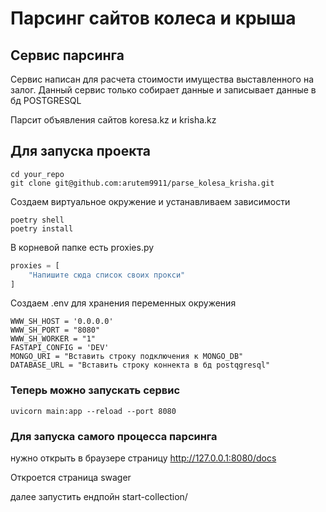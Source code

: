 # Парсинг сайтов колеса и крыша



## Сервис парсинга

Сервис написан для расчета стоимости имущества выставленного на залог.
Данный сервис только собирает данные и записывает данные в бд POSTGRESQL

Парсит объявления сайтов koresa.kz и krisha.kz

## Для запуска проекта


```commandline
cd your_repo
git clone git@github.com:arutem9911/parse_kolesa_krisha.git
```


Создаем виртуальное окружение и устанавливаем зависимости
```commandline
poetry shell
poetry install
```

В корневой папке есть proxies.py
```python
proxies = [
    "Напишите сюда список своих прокси"
]
```

Создаем .env для хранения переменных окружения
```commandline
WWW_SH_HOST = '0.0.0.0'
WWW_SH_PORT = "8080"
WWW_SH_WORKER = "1"
FASTAPI_CONFIG = 'DEV'
MONGO_URI = "Вставить строку подключения к MONGO_DB"
DATABASE_URL = "Вставить строку коннекта в бд postqgresql"

```

### Теперь можно запускать сервис
```commandline
uvicorn main:app --reload --port 8080
```

### Для запуска самого процесса парсинга 
нужно открыть в браузере страницу 
http://127.0.0.1:8080/docs

Откроется страница swager

далее запустить ендпойн start-collection/

